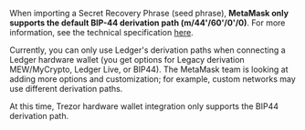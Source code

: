 When importing a Secret Recovery Phrase (seed phrase), **MetaMask only supports the default BIP-44 derivation path (m/44'/60'/0'/0)**. For more information, see the technical specification [here](https://github.com/bitcoin/bips/blob/master/bip-0044.mediawiki).


Currently, you can only use Ledger's derivation paths when connecting a Ledger hardware wallet (you get options for Legacy derivation MEW/MyCrypto, Ledger Live, or BIP44). The MetaMask team is looking at adding more options and customization; for example, custom networks may use different derivation paths.


At this time, Trezor hardware wallet integration only supports the BIP44 derivation path.

